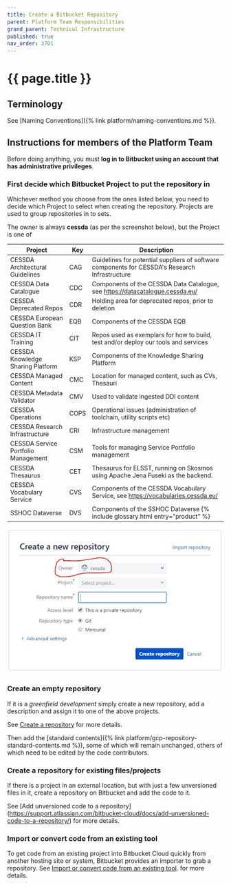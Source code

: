 ```yaml
---
title: Create a Bitbucket Repository
parent: Platform Team Responsibilities
grand_parent: Technical Infrastructure
published: true
nav_order: 3701
---
```


# {{ page.title }}

## Terminology

See [Naming Conventions]({% link platform/naming-conventions.md %}).

## Instructions for members of the Platform Team

Before doing anything, you must **log in to Bitbucket using an account that has administrative privileges**.

### First decide which Bitbucket Project to put the repository in

Whichever method you choose from the ones listed below, you need to decide which Project to select when creating the repository.
Projects are used to group repositories in to sets.

The owner is always **cessda** (as per the screenshot below), but the Project is one of

|   **Project**                                           | **Key** | **Description**                                                                                |
|---------------------------------------------------------|---------|------------------------------------------------------------------------------------------------|
|                    CESSDA Architectural Guidelines      | CAG     | Guidelines for potential suppliers of software components for CESSDA's Research Infrastructure |
|                    CESSDA Data Catalogue                |   CDC   |   Components of the CESSDA Data Catalogue, see <https://datacatalogue.cessda.eu/>                |
|                    CESSDA Deprecated Repos              |   CDR   |   Holding area for deprecated repos, prior to deletion                                         |
|                    CESSDA European Question Bank        |   EQB   |   Components of the CESSDA EQB                                                                 |
|                    CESSDA IT Training                   |   CIT   |   Repos used as exemplars for how to build, test and/or deploy our tools and services          |
|                    CESSDA Knowledge Sharing Platform    |   KSP   |   Components of the Knowledge Sharing Platform                                                 |
|                    CESSDA Managed Content               |   CMC   |   Location for managed content, such as CVs, Thesauri                                          |
|                    CESSDA Metadata Validator            |   CMV   |   Used to validate ingested DDI content                                                        |
|                    CESSDA Operations                    |   COPS  |   Operational issues (administration of toolchain, utility scripts etc)                        |
|                    CESSDA Research Infrastructure       |   CRI   |   Infrastructure management                                                                    |
|                    CESSDA Service Portfolio Management  |   CSM   |   Tools for managing Service Portfolio management                                              |
|                    CESSDA Thesaurus                     |   CET   |   Thesaurus for ELSST, running on Skosmos using Apache Jena Fuseki as the backend.             |
|                    CESSDA Vocabulary Service            |   CVS   |   Components of the CESSDA Vocabulary Service, see <https://vocabularies.cessda.eu/>             |
|                    SSHOC Dataverse                      |   DVS   |   Components of the SSHOC Dataverse  {% include glossary.html entry="product" %}                                                    |

![New Git Reposotory](../assets/new-git-repo.png)

### Create an empty repository

If it is a *greenfield development* simply create a new repository, add a description and assign it to one of the above projects.

See [Create a repository](<https://support.atlassian.com/bitbucket-cloud/docs/create-a-repository/>)
for more details.

Then add the [standard contents]({% link platform/gcp-repository-standard-contents.md %}),
some of which will remain unchanged, others of which need to be edited by the code contributors.

### Create a repository for existing files/projects

If there is a project in an external location, but with just a few unversioned files in it,
create a repository on Bitbucket and add the code to it.

See [Add unversioned code to a repository]
(<https://support.atlassian.com/bitbucket-cloud/docs/add-unversioned-code-to-a-repository/>) for more details.

### Import or convert code from an existing tool

To get code from an existing project into Bitbucket Cloud quickly from another hosting site or system,
Bitbucket provides an importer to grab a repository. See
[Import or convert code from
    an existing tool](<https://support.atlassian.com/bitbucket-cloud/docs/import-or-convert-code-from-an-existing-tool/>).
for more details.
